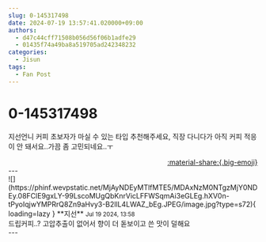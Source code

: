 ```yaml
---
slug: 0-145317498
date: 2024-07-19 13:57:41.020000+09:00
authors:
  - d47c44cff71508b056d56f06b1adfe29
  - 01435f74a49ba8a519705ad242348232
categories:
  - Jisun
tags:
  - Fan Post
---
```


# 0-145317498

<div class="post-container" markdown="1">
<div class="content-container md-sidebar__scrollwrap" markdown="1">

지선언니 커피 초보자가 마실 수 있는 타입 추천해주세요, 직장 다니다가 아직 커피 적응이 안 돼서요..가끔 좀 고민되네요..ㅜ

</div>
</div>

<div style="text-align: right;" markdown="1">
<a href="https://weverse.io/fromis9/fanpost/0-145317498" style="text-align: right;">:material-share:{.big-emoji}</a>
</div>
---

<div class="comments-container md-sidebar__scrollwrap" markdown="1">
<div class="comment" markdown="1">
<div class='id-container' markdown="1">
![](https://phinf.wevpstatic.net/MjAyNDEyMTlfMTE5/MDAxNzM0NTgzMjY0NDEy.08FClE9gxLY-99LscoMUgQbKnrVicLFFWSqmAi3eGLEg.hXV0n-tPyoIqjwYMPRrQ8Zn9aHvy3-B2llL4LWAZ_bEg.JPEG/image.jpg?type=s72){ loading=lazy }
**<span class="artist">지선</span>** <small>Jul 19 2024, 13:58</small><br>
</div>
<div class='comment-body' markdown="1">
드립커피..? 고압추출이 없어서 향이 더 돋보이고 쓴 맛이 덜해요
</div>
</div>
</div>
---
